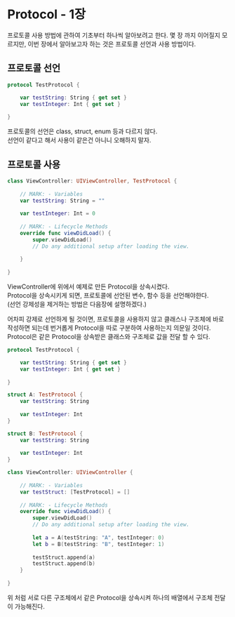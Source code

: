 # Protocol - 1장
프로토콜 사용 방법에 관하여 기초부터 하나씩 알아보려고 한다.
몇 장 까지 이어질지 모르지만, 이번 장에서 알아보고자 하는 것은 프로토콜 선언과 사용 방법이다.

## 프로토콜 선언
```Swift
protocol TestProtocol {

    var testString: String { get set }
    var testInteger: Int { get set }
    
}
```
프로토콜의 선언은 class, struct, enum 등과 다르지 않다.   
선언이 같다고 해서 사용이 같은건 아니니 오해하지 말자.  

## 프로토콜 사용
```Swift
class ViewController: UIViewController, TestProtocol {
    
    // MARK: - Variables
    var testString: String = ""
    
    var testInteger: Int = 0
    
    // MARK: - Lifecycle Methods
    override func viewDidLoad() {
        super.viewDidLoad()
        // Do any additional setup after loading the view.
        
    }
    
}
```
ViewController에 위에서 예제로 만든 Protocol을 상속시켰다.  
Protocol을 상속시키게 되면, 프로토콜에 선언된 변수, 함수 등을 선언해야한다.  
(선언 강제성을 제거하는 방법은 다음장에 설명하겠다.)  
  
어차피 강제로 선언하게 될 것이면, 프로토콜을 사용하지 않고 클래스나 구조체에 바로 작성하면 되는데 번거롭게 Protocol을 따로 구분하여 사용하는지 의문일 것이다.  
Protocol은 같은 Protocol을 상속받은 클래스와 구조체로 값을 전달 할 수 있다.  

```Swift
protocol TestProtocol {

    var testString: String { get set }
    var testInteger: Int { get set }
    
}

struct A: TestProtocol {
    var testString: String
    
    var testInteger: Int
}

struct B: TestProtocol {
    var testString: String
    
    var testInteger: Int
}

class ViewController: UIViewController {
    
    // MARK: - Variables
    var testStruct: [TestProtocol] = []
    
    // MARK: - Lifecycle Methods
    override func viewDidLoad() {
        super.viewDidLoad()
        // Do any additional setup after loading the view.
        
        let a = A(testString: "A", testInteger: 0)
        let b = B(testString: "B", testInteger: 1)
        
        testStruct.append(a)
        testStruct.append(b)
    }
    
}
```
위 처럼 서로 다른 구조체에서 같은 Protocol을 상속시켜 하나의 배열에서 구조체 전달이 가능해진다.  

